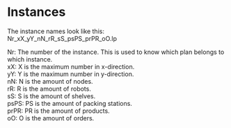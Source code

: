 # Instances

The instance names look like this:  
Nr_xX_yY_nN_rR_sS_psPS_prPR_oO.lp  
  
  
Nr:		  The number of the instance. This is used to know which plan belongs to which instance.  
xX:		  X is the maximum number in x-direction.  
yY:		  Y is the maximum number in y-direction.  
nN:     N is the amount of nodes.  
rR:     R is the amount of robots.  
sS:     S is the amount of shelves.  
psPS:   PS is the amount of packing stations.  
prPR:   PR is the amount of products.  
oO:     O is the amount of orders.  
